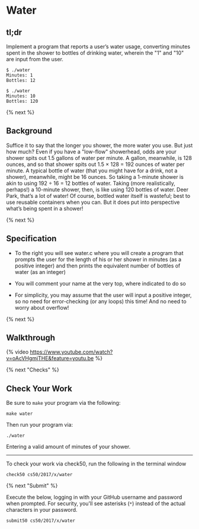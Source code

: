 # Water

## tl;dr

Implement a program that reports a user’s water usage, converting minutes spent in the shower to bottles of drinking water, wherein the "1" and "10" are input from the user.

```
$ ./water
Minutes: 1
Bottles: 12

$ ./water
Minutes: 10
Bottles: 120

```

{% next %}

## Background

Suffice it to say that the longer you shower, the more water you use. But just how much? Even if you have a "low-flow" showerhead, odds are your shower spits out 1.5 gallons of water per minute. A gallon, meanwhile, is 128 ounces, and so that shower spits out 1.5 × 128 = 192 ounces of water per minute. A typical bottle of water (that you might have for a drink, not a shower), meanwhile, might be 16 ounces. So taking a 1-minute shower is akin to using 192 ÷ 16 = 12 bottles of water. Taking (more realistically, perhaps!) a 10-minute shower, then, is like using 120 bottles of water. Deer Park, that’s a lot of water! Of course, bottled water itself is wasteful; best to use reusable containers when you can. But it does put into perspective what’s being spent in a shower!

{% next %}

## Specification

- To the right you will see water.c where you will create a program that prompts the user for the length of his or her shower in minutes (as a positive integer) and then prints the equivalent number of bottles of water (as an integer)

- You will comment your name at the very top, where indicated to do so

- For simplicity, you may assume that the user will input a positive integer, so no need for error-checking (or any loops) this time! And no need to worry about overflow!

{% next %}

## Walkthrough

{% video https://www.youtube.com/watch?v=oAcVHgmjTHE&feature=youtu.be %}

{% next "Checks" %}

## Check Your Work

Be sure to `make` your program via the following:

```
make water
```

Then run your program via:

```
./water
```

Entering a valid amount of minutes of your shower.

---

To check your work via check50, run the following in the terminal window

```
check50 cs50/2017/x/water
```

{% next "Submit" %}

Execute the below, logging in with your GitHub username and password when prompted. For security, you'll see asterisks (`*`) instead of the actual characters in your password.

```
submit50 cs50/2017/x/water
```
